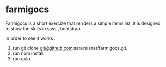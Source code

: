 # farmigocs

Farmigocs is a short exercize that renders a simple items list, it is designed to show the skills in sass , bootstrap.   

In order to see it works :

1. run git clone git@github.com:sarareisner/farmigocs.git.
1. run npm install.
1. run gulp.
